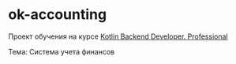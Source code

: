 # ok-accounting

Проект обучения на курсе [Kotlin Backend Developer. Professional](https://otus.ru/lessons/kotlin/)

Тема: Система учета финансов
